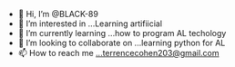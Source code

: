 - 👋 Hi, I’m @BLACK-89
- 👀 I’m interested in ...Learning artifiicial
- 🌱 I’m currently learning ...how to program AL techology
- 💞️ I’m looking to collaborate on ...learning python for AL
- 📫 How to reach me ...terrencecohen203@gmail.com

<!---
BLACK-89/BLACK-89 is a ✨ special ✨ repository because its `README.md` (this file) appears on your GitHub profile.
You can click the Preview link to take a look at your changes.
--->

